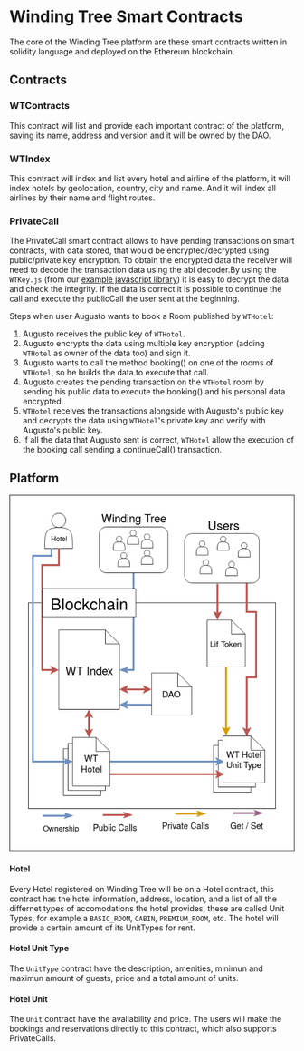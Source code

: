 # Winding Tree Smart Contracts

The core of the Winding Tree platform are these smart contracts written in solidity language and deployed on the Ethereum blockchain.

## Contracts

### WTContracts

This contract will list and provide each important contract of the platform, saving its name, address and version and it will be owned by the DAO.

### WTIndex

This contract will index and list every hotel and airline of the platform, it will index hotels by geolocation, country, city and name. And it will index all airlines by their name and flight routes.

### PrivateCall

The PrivateCall smart contract allows to have pending transactions on smart contracts, with data stored, that would be encrypted/decrypted using public/private key encryption. To obtain the encrypted data the receiver will need to decode the transaction data using the abi decoder.By using the `WTKey.js` (from our [example javascript library](https://github.com/windingtree/wt-js-libs/blob/master/libs/WTKey.js)) it is easy to decrypt the data and check the integrity. If the data is correct it is possible to continue the call and execute the publicCall the user sent at the beginning.

Steps when user Augusto wants to book a Room published by `WTHotel`:

1. Augusto receives the public key of `WTHotel`.
2. Augusto encrypts the data using multiple key encryption (adding `WTHotel` as owner of the data too) and sign it.
3. Augusto wants to call the method booking() on one of the rooms of `WTHotel`, so he builds the data to execute that call.
4. Augusto creates the pending transaction on the `WTHotel` room by sending his public data to execute the booking() and his personal data encrypted.
5. `WTHotel` receives the transactions alongside with Augusto's public key and decrypts the data using `WTHotel`'s private key and verify with Augusto's public key.
6. If all the data that Augusto sent is correct, `WTHotel` allow the execution of the booking call sending a continueCall() transaction.

## Platform

![WT Platform](img/WT%20Platform.png)

#### Hotel

Every Hotel registered on Winding Tree will be on a Hotel contract, this contract has the hotel information, address, location, and a list of all the differnet types of accomodations the hotel provides, these are called Unit Types, for example a `BASIC_ROOM`, `CABIN`, `PREMIUM_ROOM`, etc. The hotel will provide a certain amount of its UnitTypes for rent.

#### Hotel Unit Type

The `UnitType` contract have the description, amenities, minimun and maximun amount of guests, price and a total amount of units.

#### Hotel Unit

The `Unit` contract have the avaliability and price. The users will make the bookings and reservations directly to this contract, which also supports PrivateCalls.